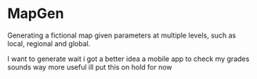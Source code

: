 # MapGen
Generating a fictional map given parameters at multiple levels, such as local, regional and global. 



I want to generate wait i got a better idea
a mobile app to check my grades
sounds way more useful ill put this on hold for now
